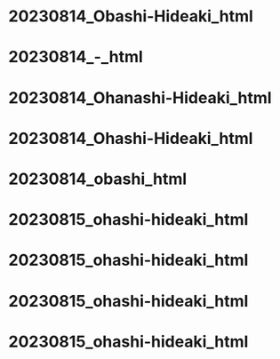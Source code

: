 # 20230814_Obashi-Hideaki_html
# 20230814_-_html
# 20230814_Ohanashi-Hideaki_html
# 20230814_Ohashi-Hideaki_html
# 20230814_obashi_html
# 20230815_ohashi-hideaki_html
# 20230815_ohashi-hideaki_html
# 20230815_ohashi-hideaki_html
# 20230815_ohashi-hideaki_html

